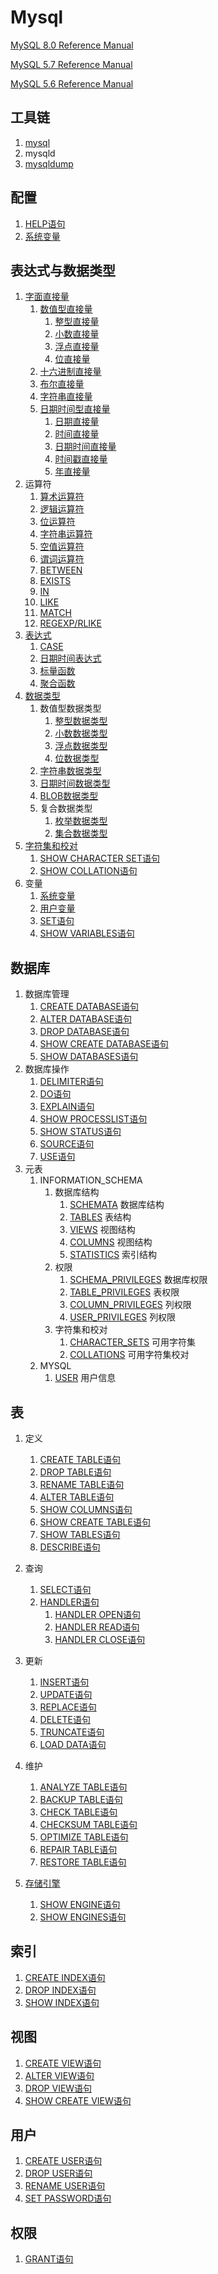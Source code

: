 # Mysql

[MySQL 8.0 Reference Manual](https://dev.mysql.com/doc/refman/8.0/en/)

[MySQL 5.7 Reference Manual](https://dev.mysql.com/doc/refman/5.7/en/)

[MySQL 5.6 Reference Manual](https://dev.mysql.com/doc/refman/5.6/en/)

## 工具链
1. [mysql](mysql.md)
1. mysqld
1. [mysqldump](mysqldump.md)

## 配置
1. [HELP语句](grammar/help-statement.md)
1. [系统变量](variable/system-variable-value.md)

## 表达式与数据类型
1. [字面直接量](expression/literal.md)
	1. [数值型直接量](expression/literal.md#数值型直接量)
		1. [整型直接量](expression/literal.md#整型直接量)
		1. [小数直接量](expression/literal.md#小数直接量)
		1. [浮点直接量](expression/literal.md#浮点直接量)
		1. [位直接量](expression/literal.md#位直接量)
	1. [十六进制直接量](expression/literal.md#十六进制直接量)
	1. [布尔直接量](expression/literal.md#布尔直接量)
	1. [字符串直接量](expression/literal.md#字符串直接量)
	1. [日期时间型直接量](expression/literal.md#日期时间型直接量)
		1. [日期直接量](expression/literal.md#日期直接量)
		1. [时间直接量](expression/literal.md#时间直接量)
		1. [日期时间直接量](expression/literal.md#日期时间直接量)
		1. [时间戳直接量](expression/literal.md#时间戳直接量)
		1. [年直接量](expression/literal.md#年直接量)
1. 运算符
	1. [算术运算符](expression/base-operator.md#算术运算符)
	1. [逻辑运算符](expression/base-operator.md#逻辑运算符)
	1. [位运算符](expression/base-operator.md#位运算符)
	1. [字符串运算符](expression/base-operator.md#字符串运算符)
	1. [空值运算符](expression/base-operator.md#空值运算符)
	1. [谓词运算符](expression/predicate-expression.md)
	1. [BETWEEN](expression/between-expression.md)
	1. [EXISTS](expression/exists-expression.md)
	1. [IN](expression/in-expression.md)
	1. [LIKE](expression/like-expression.md)
	1. [MATCH](expression/match-expression.md)
	1. [REGEXP/RLIKE](expression/regexp-expression.md)
1. [表达式](expression)
	1. [CASE](expression/case-expression.md)
	1. [日期时间表达式](expression/datetime-expression.md)
	1. [标量函数](scalar-function)
	1. [聚合函数](expression/aggregation-function.md)
1. [数据类型](datatype)
	1. 数值型数据类型
		1. [整型数据类型](datatype/integer-type.md)
		1. [小数数据类型](datatype/decimal-type.md)
		1. [浮点数据类型](datatype/float-type.md)
		1. [位数据类型](datatype/bit-type.md)
	1. [字符串数据类型](datatype/string-type.md)
	1. [日期时间数据类型](datatype/temporal-type.md)
	1. [BLOB数据类型](datatype/blob-type.md)
	1. 复合数据类型
		1. [枚举数据类型](datatype/enum-type.md)
		1. [集合数据类型](datatype/set-type.md)
1. [字符集和校对](variable/character-sets.md)
	1. [SHOW CHARACTER SET语句](grammar/show-character-set-statement.md)
	1. [SHOW COLLATION语句](grammar/show-collation-statement.md)
1. 变量
	1. [系统变量](variable/system-variable.md)
	1. [用户变量](variable/user-variable.md)
	1. [SET语句](grammar/set-statement.md)
	1. [SHOW VARIABLES语句](grammar/show-variables-statement.md)

## 数据库
1. 数据库管理
	1. [CREATE DATABASE语句](grammar/create-database-statement.md)
	1. [ALTER DATABASE语句](grammar/alert-database-statement.md)
	1. [DROP DATABASE语句](grammar/drop-database-statement.md)
	1. [SHOW CREATE DATABASE语句](grammar/show-create-database-statement.md)
	1. [SHOW DATABASES语句](grammar/show-databases-statement.md)
1. 数据库操作
	1. [DELIMITER语句](grammar/delimiter-statement.md)
	1. [DO语句](grammar/do-statement.md)
	1. [EXPLAIN语句](grammar/explain-statement.md)
	1. [SHOW PROCESSLIST语句](grammar/show-processlist-statement.md)
	1. [SHOW STATUS语句](grammar/show-status-statement.md)
	1. [SOURCE语句](grammar/source-statement.md)
	1. [USE语句](grammar/use-statement.md)
1. 元表
	1. INFORMATION_SCHEMA
		1. 数据库结构
			1. [SCHEMATA](meta/schemata-table.md) 数据库结构
			1. [TABLES](meta/tables-table.md) 表结构
			1. [VIEWS](meta/views-table.md) 视图结构
			1. [COLUMNS](meta/columns-table.md) 视图结构
			1. [STATISTICS](meta/statistics-table.md) 索引结构
		1. 权限
			1. [SCHEMA_PRIVILEGES](meta/schema-privileges-table.md) 数据库权限
			1. [TABLE_PRIVILEGES](meta/table-privileges-table.md) 表权限
			1. [COLUMN_PRIVILEGES](meta/column-privileges-table.md) 列权限
			1. [USER_PRIVILEGES](meta/user-privileges-table.md) 列权限
		1. 字符集和校对
			1. [CHARACTER_SETS](meta/character-sets-table.md) 可用字符集
			1. [COLLATIONS](meta/collations-table.md) 可用字符集校对
	1. MYSQL
		1. [USER](meta/user-table.md) 用户信息
		
## 表
1. 定义
	1. [CREATE TABLE语句](grammar/create-table-statement.md)
	1. [DROP TABLE语句](grammar/drop-table-statement.md)
	1. [RENAME TABLE语句](grammar/rename-table-statement.md)
	1. [ALTER TABLE语句](grammar/alter-table-statement.md)
	1. [SHOW COLUMNS语句](grammar/show-columns-statement.md)
	1. [SHOW CREATE TABLE语句](grammar/show-create-table-statement.md)
	1. [SHOW TABLES语句](grammar/show-tables-statement.md)
	1. [DESCRIBE语句](grammar/describe-statement.md)
1. 查询
	1. [SELECT语句](grammar/select-statement.md)
	1. [HANDLER语句](grammar/handler-statement.md)
		1. [HANDLER OPEN语句](grammar/handler-statement.md#handler-open-statement)
		1. [HANDLER READ语句](grammar/handler-statement.md#handler-read-statement)
		1. [HANDLER CLOSE语句](grammar/handler-statement.md#handler-close-statement)
1. 更新
	1. [INSERT语句](grammar/insert-statement.md)
	1. [UPDATE语句](grammar/update-statement.md)
	1. [REPLACE语句](grammar/replace-statement.md)
	1. [DELETE语句](grammar/delete-statement.md)
	1. [TRUNCATE语句](grammar/truncate-statement.md)
	1. [LOAD DATA语句](grammar/load-data-statement.md)
	
1. 维护
	1. [ANALYZE TABLE语句](grammar/analyze-table-statement.md)
	1. [BACKUP TABLE语句](grammar/backup-table-statement.md)
	1. [CHECK TABLE语句](grammar/check-table-statement.md)
	1. [CHECKSUM TABLE语句](grammar/checksum-table-statement.md)
	1. [OPTIMIZE TABLE语句](grammar/optimize-table-statement.md)
	1. [REPAIR TABLE语句](grammar/repair-table-statement.md)
	1. [RESTORE TABLE语句](grammar/restore-table-statement.md)
	
1. [存储引擎](engine.md)
	1. [SHOW ENGINE语句](grammar/show-engine-statement.md)
	1. [SHOW ENGINES语句](grammar/show-engines-statement.md)

## 索引
1. [CREATE INDEX语句](grammar/create-index-statement.md)
1. [DROP INDEX语句](grammar/drop-index-statement.md)
1. [SHOW INDEX语句](grammar/show-database-statement.md)

## 视图
1. [CREATE VIEW语句](grammar/create-view-statement.md)
1. [ALTER VIEW语句](grammar/alter-view-statement.md)
1. [DROP VIEW语句](grammar/drop-view-statement.md)
1. [SHOW CREATE VIEW语句](grammar/show-create-view-statement.md)

## 用户
1. [CREATE USER语句](grammar/create-user-statement.md)
1. [DROP USER语句](grammar/drop-user-statement.md)
1. [RENAME USER语句](grammar/rename-user-statement.md)
1. [SET PASSWORD语句](grammar/set-password-statement.md)

## 权限
1. [GRANT语句](grammar/grant-statement.md)